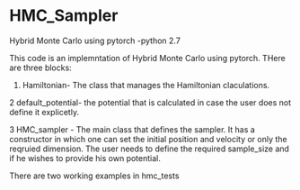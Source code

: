 # HMC_Sampler
Hybrid Monte Carlo using pytorch -python 2.7

This code is an implemntation of Hybrid Monte Carlo using pytorch. THere are three blocks:

1. Hamiltonian- The class that manages the Hamiltonian claculations.

2 default_potential- the potential that is calculated in case the user does not define it explicetly.

3  HMC_sampler - The main class that defines the sampler. It has a constructor in which one can set the initial position and velocity or only the reqruied dimension. The user needs to define the required sample_size and if he wishes to provide his own potential.

There are two working examples in hmc_tests  
